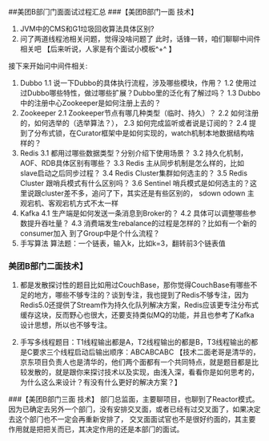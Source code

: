 ##美团B部⻔门⾯面试过程汇总
###【美团B部门一⾯ 技术】
1. JVM中的CMS和G1垃圾回收算法具体区别?
2. 问了两道线程池相关问题，觉得没啥问题了 此时，话锋⼀转，咱们聊聊中间件相关吧 【后来听说，⼈家是有个⾯试⼩模板^+^ 】

接下来开始问中间件相关:

1. Dubbo
    1.1 说⼀下Dubbo的具体执⾏流程，涉及哪些模块，作⽤？
    1.2 使⽤过过Dubbo哪些特性，做过哪些扩展？Dubbo⾥的泛化有了解过吗？
    1.3 Dubbo中的注册中⼼Zookeeper是如何注册上去的？
2. Zookeeper
    2.1 Zookeeper节点有哪⼏种类型（临时、持久）？
    2.2 如何注册的，如何选举的（选举算法？），
    2.3 如何完成监听或者说是订阅的？
    2.4 提到了分布式锁，在Curator框架中是如何实现的，watch机制本地数据结构啥样的？
3. Redis
    3.1 都⽤过哪些数据类型？分别介绍下使⽤场景？
    3.2 持久化机制，AOF、RDB具体区别有哪些？
    3.3 Redis 主从同步机制是怎么样的，⽐如slave启动之后同步过程？
    3.4 Redis Cluster集群如何选主的？
    3.5 Redis Cluster 跟哨兵模式有什么区别吗？
    3.6 Sentinel 哨兵模式是如何选主的？这⾥说跟cluster差不多，追问了下，其实还是有些区别的， sdown odown 主观宕机、客观宕机⽅式不太⼀样
4. Kafka
    4.1 ⽣产端是如何发送⼀条消息到Broker的？
    4.2 具体可以调整哪些参数提升吞吐量？
    4.3 消费端发⽣rebalance的过程是怎样的？⽐如有⼀个新的consumer加⼊
    到了Group中是个什么流程？
5. ⼿写算法
 算法题：⼀个链表，输⼊k，⽐如k=3，翻转前3个链表值

### 美团B部门二⾯技术】
1. 都是发散探讨性的题⽬⽐如⽤过CouchBase，那你觉得CouchBase有哪些不⾜的地⽅，哪些不够专注的？谈到专注，我也提到了Redis不够专注，因为Redis5.0还提供了Stream作为持久化队列解决⽅案，Redis应该更专注分布式缓存这块，反⽽野⼼也很⼤，还要⽀持类似MQ的功能，并且也参考了Kafka设计思想，所以也不够专注。

2. ⼿写多线程题⽬：T1线程输出都是A，T2线程输出的都是B，T3线程输出的都是C要求三个线程启动后输出顺序：ABCABCABC
 【技术⼆⾯⽼哥是清华的，京东项⽬负责⼈也是清华的，他们两个⾯都有⼀个共同特点，就是题⽬都是⽐较发散的，就是跟你来探讨技术以及实现，由浅⼊深，看看你是如何思考的，为什么这么来设计？有没有什么更好的解决⽅案？】

###【美团B部门三⾯ 技术】
部⻔总监⾯，主要聊项⽬，也聊到了Reactor模式。因为已确定去另外⼀个部⻔，没有安排交叉⾯，或者已经有过交叉⾯了，如果决定去这个部⻔也不⼀定会再重新安排了，
交叉⾯⾯试官也不是很好约⾯的，其主要作⽤就是把把关⽽已，其决定作⽤的还是本部⻔的⾯试。



